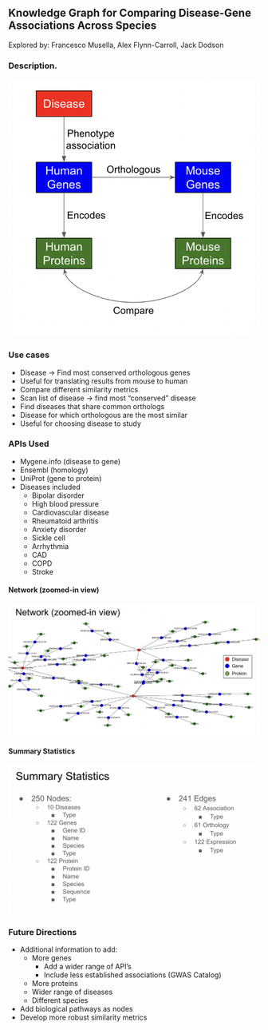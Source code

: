 

## Knowledge Graph for Comparing Disease-Gene Associations Across Species

Explored by: Francesco Musella, Alex Flynn-Carroll, Jack Dodson


### Description. 

![img](img/dg-setup.png)


### Use cases

- Disease → Find most conserved orthologous genes
 - Useful for translating results from mouse to human
 - Compare different similarity metrics
- Scan list of disease → find most “conserved” disease
- Find diseases that share common orthologs
 - Disease for which orthologous are the most similar
 - Useful for choosing disease to study



### APIs Used

- Mygene.info (disease to gene)
- Ensembl (homology)
- UniProt (gene to protein)
- Diseases included
    - Bipolar disorder
    - High blood pressure
    - Cardiovascular disease
    - Rheumatoid arthritis
    - Anxiety disorder
    - Sickle cell
    - Arrhythmia
    - CAD
    - COPD
    - Stroke


#### Network (zoomed-in view)

![img](img/dg-network.png)


#### Summary Statistics

![img](img/dg-stat.png)


### Future Directions

- Additional information to add:
    - More genes
        - Add a wider range of API’s
        - Include less established associations (GWAS Catalog)
    - More proteins
    - Wider range of diseases
    - Different species
- Add biological pathways as nodes
- Develop more robust similarity metrics
